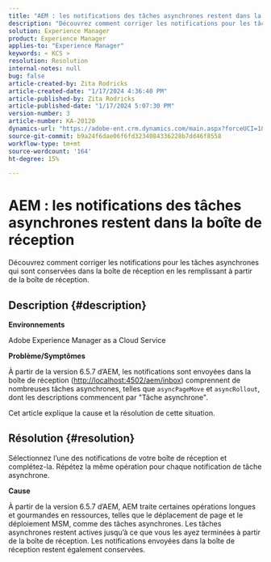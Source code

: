 ```yaml
---
title: "AEM : les notifications des tâches asynchrones restent dans la boîte de réception"
description: "Découvrez comment corriger les notifications pour les tâches asynchrones qui sont conservées dans la boîte de réception."
solution: Experience Manager
product: Experience Manager
applies-to: "Experience Manager"
keywords: « KCS »
resolution: Resolution
internal-notes: null
bug: false
article-created-by: Zita Rodricks
article-created-date: "1/17/2024 4:36:40 PM"
article-published-by: Zita Rodricks
article-published-date: "1/17/2024 5:07:30 PM"
version-number: 3
article-number: KA-20120
dynamics-url: "https://adobe-ent.crm.dynamics.com/main.aspx?forceUCI=1&pagetype=entityrecord&etn=knowledgearticle&id=094bc993-56b5-ee11-a569-6045bd006239"
source-git-commit: b9a24f6dae06f6fd3234084336228b7dd46f8558
workflow-type: tm+mt
source-wordcount: '164'
ht-degree: 15%

---
```


# AEM : les notifications des tâches asynchrones restent dans la boîte de réception


Découvrez comment corriger les notifications pour les tâches asynchrones qui sont conservées dans la boîte de réception en les remplissant à partir de la boîte de réception.

## Description {#description}


<b>Environnements</b>

Adobe Experience Manager as a Cloud Service

<b>Problème/Symptômes</b>

À partir de la version 6.5.7 d’AEM, les notifications sont envoyées dans la boîte de réception ([http://localhost:4502/aem/inbox](http://localhost:4502/aem/inbox)) comprennent de nombreuses tâches asynchrones, telles que `asyncPageMove` et `asyncRollout`, dont les descriptions commencent par &quot;Tâche asynchrone&quot;.

Cet article explique la cause et la résolution de cette situation.




## Résolution {#resolution}


Sélectionnez l’une des notifications de votre boîte de réception et complétez-la. Répétez la même opération pour chaque notification de tâche asynchrone.

<b>Cause</b>

À partir de la version 6.5.7 d’AEM, AEM traite certaines opérations longues et gourmandes en ressources, telles que le déplacement de page et le déploiement MSM, comme des tâches asynchrones. Les tâches asynchrones restent actives jusqu’à ce que vous les ayez terminées à partir de la boîte de réception. Les notifications envoyées dans la boîte de réception restent également conservées.
